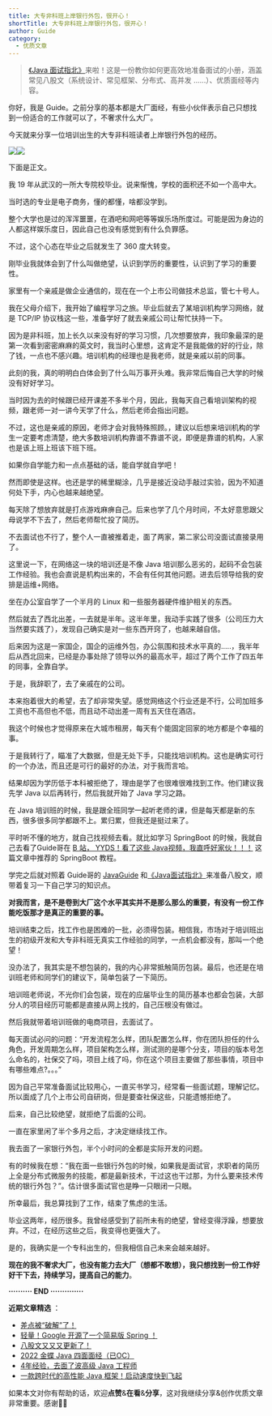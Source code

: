```yaml
---
title: 大专非科班上岸银行外包，很开心！
shortTitle: 大专非科班上岸银行外包，很开心！
author: Guide
category:
  - 优质文章
---
```


> [《Java 面试指北》](https://mp.weixin.qq.com/s?__biz=Mzg2OTA0Njk0OA==&mid=2247519384&idx=1&sn=bc7e71af75350b755f04ca4178395b1a&chksm=cea1c353f9d64a458f797696d4144b4d6e58639371a4612b8e4d106d83a66d2289e7b2cd7431&token=660789642&lang=zh_CN&scene=21#wechat_redirect)来啦！这是一份教你如何更高效地准备面试的小册，涵盖常见八股文（系统设计、常见框架、分布式、高并发 ......）、优质面经等内容。

你好，我是 Guide。之前分享的基本都是大厂面经，有些小伙伴表示自己只想找到一份适合的工作就可以了，不奢求什么大厂。  

今天就来分享一位培训出生的大专非科班读者上岸银行外包的经历。

![](https://mmbiz.qpic.cn/mmbiz_png/iaIdQfEric9Tx01ibJTgkHGXa99M78OO5ian2CQDMvd9q7wabkxYD2G7DibBCRibkNNkegNhdcIHuALs7RO43ZVsBticg/640?wx_fmt=png)![](https://mmbiz.qpic.cn/mmbiz_png/iaIdQfEric9Tx01ibJTgkHGXa99M78OO5ianlYT9eevkpaQdnlf8R1HFINNLyqPdib78gRP3iaLAxQjAadhfQ78AiaBmA/640?wx_fmt=png)

下面是正文。

我 19 年从武汉的一所大专院校毕业。说来惭愧，学校的面积还不如一个高中大。

当时选的专业是电子商务，懂的都懂，啥都没学到。

整个大学也是过的浑浑噩噩，在酒吧和网吧等等娱乐场所度过。可能是因为身边的人都这样娱乐度日，因此自己也没有感觉到有什么负罪感。

不过，这个心态在毕业之后就发生了 360 度大转变。

刚毕业我就体会到了什么叫做绝望，认识到学历的重要性，认识到了学习的重要性。

家里有一个亲戚是做企业通信的，现在在一个上市公司做技术总监，管七十号人。

我在父母介绍下，我开始了编程学习之旅。毕业后就去了某培训机构学习网络，就是 TCP/IP 协议栈这一些，准备学好了就去亲戚公司让帮忙扶持一下。

因为是非科班，加上长久以来没有好的学习习惯，几次想要放弃，我印象最深的是第一次看到密密麻麻的英文时，我当时心里想，这肯定不是我能做的好的行业，除了钱，一点也不感兴趣。培训机构的经理也是我老师，就是亲戚以前的同事。

此刻的我，真的明明白白体会到了什么叫万事开头难。我非常后悔自己大学的时候没有好好学习。

当时因为去的时候跟已经开课差不多半个月，因此，我每天自己看培训架构的视频，跟老师一对一讲今天学了什么，然后老师会指出问题。

不过，这也是亲戚的原因，老师才会对我特殊照顾。，建议以后想来培训机构的学生一定要考虑清楚，绝大多数培训机构靠谱不靠谱不说，即便是靠谱的机构，人家也是该上班上班该下班下班。

如果你自学能力和一点点基础的话，能自学就自学吧！

然而即使是这样。也还是学的稀里糊涂，几乎是接近没动手敲过实验，因为不知道何处下手，内心也越来越绝望。

每天除了想放弃就是打点游戏麻痹自己。后来也学了几个月时间，不太好意思跟父母说学不下去了，然后老师帮忙投了简历。

不去面试也不行了，整个人一直被推着走，面了两家，第二家公司没面试直接录用了。

这里说一下，在网络这一块的培训还是不像 Java 培训那么恶劣的，起码不会包装工作经验。我也会直说是机构出来的，不会有任何其他问题。进去后领导给我的安排是运维+网络。

坐在办公室自学了一个半月的 Linux 和一些服务器硬件维护相关的东西。

然后就去了西北出差，一去就是半年。这半年里，我动手实践了很多（公司压力大当然要实践了），发现自己确实是对一些东西开窍了，也越来越自信。

后来因为这是一家国企，国企的运维外包，办公氛围和技术水平真的.....，我半年后从西北回来，已经是办事处除了领导以外的最高水平，超过了两个工作了四五年的同事，全靠自学。

于是，我辞职了，去了亲戚在的公司。

本来抱着很大的希望，去了却非常失望。感觉网络这个行业还是不行，公司加班多工资也不高但也不低，而且动不动出差一周有五天住在酒店。

我这个时候也才觉得原来在大城市租房，每天有个能固定回家的地方都是个幸福的事。

于是我转行了，瞄准了大数据，但是无处下手，只能找培训机构。这也是确实可行的一个办法，而且还是可行的最好的办法，对于我而言哈。

结果却因为学历低于本科被拒绝了，理由是学了也很难很难找到工作。他们建议我先学 Java 以后再转行，然后我就开始了 Java 学习之路。

在 Java 培训班的时候，我是跟全班同学一起听老师的课，但是每天都是新的东西，很多很多同学都跟不上。累归累，但我还是挺过来了。

平时听不懂的地方，就自己找视频去看。就比如学习 SpringBoot 的时候，我就自己去看了Guide哥在 [B 站， YYDS！看了这些 Java视频，我直呼好家伙！！！](https://mp.weixin.qq.com/s?__biz=Mzg2OTA0Njk0OA==&mid=2247507589&idx=1&sn=75f21ac51ab750f5409c51e0dfec2262&chksm=cea1914ef9d61858ca818885c081c6237f9b7729c2cb29a7b32d54713f716ae5c896885c98dd&token=1564234531&lang=zh_CN&scene=21#wechat_redirect) 这篇文章中推荐的 SpringBoot 教程。

学完之后就对照着 Guide哥的 [JavaGuide](https://mp.weixin.qq.com/s?__biz=Mzg2OTA0Njk0OA==&mid=2247519485&idx=1&sn=018b12065e0521f45d64fcd2b7184304&chksm=cea1c336f9d64a20f757b0eb4a45a3570492bd9931a89f64054efa6fae828df1dd916d9afe67&token=522747763&lang=zh_CN&scene=21#wechat_redirect) 和[《Java面试指北》](https://mp.weixin.qq.com/s?__biz=Mzg2OTA0Njk0OA==&mid=2247519384&idx=1&sn=bc7e71af75350b755f04ca4178395b1a&chksm=cea1c353f9d64a458f797696d4144b4d6e58639371a4612b8e4d106d83a66d2289e7b2cd7431&token=660789642&lang=zh_CN&scene=21#wechat_redirect)来准备八股文，顺带着复习一下自己学习的知识点。

**对我而言，是不是卷到大厂这个水平其实并不是那么那么的重要，有没有一份工作能吃饭那才是真正的重要的事。**

培训结束之后，找工作也是困难的一批，必须得包装。相信我，市场对于培训班出生的初级开发和大专非科班无真实工作经验的同学，一点机会都没有，那叫一个绝望！

没办法了，我其实是不想包装的，我的内心非常抵触简历包装。最后，也还是在培训班老师和同学们的建议下，简单包装了一下简历。

培训班老师说，不光你们会包装，现在的应届毕业生的简历基本也都会包装，大部分人的项目经历可能都是直接从网上找的，自己压根没有做过。

然后我就带着培训班做的电商项目，去面试了。

每天面试必问的问题：“开发流程怎么样，团队配置怎么样，你在团队担任的什么角色，开发周期怎么样，项目架构怎么样，测试测的是哪个分支，项目的版本号怎么命名的，社保交了吗，项目上线了吗，你在这个项目主要做了那些事情，项目中有哪些难点?。。。”

因为自己平常准备面试比较用心，一直买书学习，经常看一些面试题，理解记忆。所以面成了几个上市公司自研岗，但是要查社保这些，只能遗憾拒绝了。

后来，自己比较绝望，就拒绝了后面的公司。

一直在家里闲了半个多月之后，才决定继续找工作。

我去面了一家银行外包，半个小时问的全都是实际开发的问题。

有的时候我在想：“我在面一些银行外包的时候，如果我是面试官，求职者的简历上全是分布式微服务的技能，都是最新技术，干过这也干过那，为什么要来技术传统的银行外包？”。估计很多面试官也是睁一只眼闭一只眼。

所幸最后，我总算找到了工作，结束了焦虑的生活。

毕业这两年，经历很多。我曾经感受到了前所未有的绝望，曾经变得浮躁，想要放弃。不过，在经历这些之后，我变得也更强大了。

是的，我确实是一个专科出生的，但我相信自己未来会越来越好。

**现在的我不奢求大厂，也没有能力去大厂（想都不敢想），我只想找到一份工作好好干下去，持续学习，提高自己的能力**。

**·········· END ··············**

**近期文章精选** ：

*   [差点被“破解”了！](https://mp.weixin.qq.com/s?__biz=Mzg2OTA0Njk0OA==&mid=2247519683&idx=1&sn=e1f702d84930761b8bf64afa7f2c43ef&chksm=cea1c208f9d64b1e7a3e2308e2f7fdc8b81b8e57da2dc72b1735fefda6573f4e3a01af5888f5&token=418568756&lang=zh_CN&scene=21#wechat_redirect)
*   [轻量！Google 开源了一个简易版 Spring ！](https://mp.weixin.qq.com/s?__biz=Mzg2OTA0Njk0OA==&mid=2247519972&idx=1&sn=f03c67e6e24eda2ccf703c8a9bc8c8f8&chksm=cea1c12ff9d6483943f409e5ab50b773b5750b63d00950805fa340a67ad7b52ee74ff6651043&token=1922367890&lang=zh_CN&scene=21#wechat_redirect)
*   [八股文又又又更新了！](https://mp.weixin.qq.com/s?__biz=Mzg2OTA0Njk0OA==&mid=2247519384&idx=1&sn=bc7e71af75350b755f04ca4178395b1a&chksm=cea1c353f9d64a458f797696d4144b4d6e58639371a4612b8e4d106d83a66d2289e7b2cd7431&token=660789642&lang=zh_CN&scene=21#wechat_redirect)
*   [2022 金蝶 Java 四面面经（已OC）](https://mp.weixin.qq.com/s?__biz=Mzg2OTA0Njk0OA==&mid=2247520198&idx=1&sn=d494b8b2761e6b0c619beeaad7b467bf&chksm=cea1c00df9d6491b2306d115a57eb4e5427fd5b1053e59769b1631c076d38309c14771342595&token=1922367890&lang=zh_CN&scene=21#wechat_redirect)
*   [4年经验，去面了波高级 Java 工程师](https://mp.weixin.qq.com/s?__biz=Mzg2OTA0Njk0OA==&mid=2247520688&idx=1&sn=4ab9477c2fa4e4903838018ea594819b&chksm=cea1de7bf9d6576d48378bdd321a258fd1fe4ee0b5ef4815c3757761ff4a0311c27956c1c03b&token=549578959&lang=zh_CN&scene=21#wechat_redirect)
*   [一款跨时代的高性能 Java 框架！启动速度快到飞起](https://mp.weixin.qq.com/s?__biz=Mzg2OTA0Njk0OA==&mid=2247520633&idx=1&sn=aec35af40e3ed3b1e844addd04e31af5&chksm=cea1deb2f9d657a46a0684bbcbcb2900cebff39a2b2746a4a809b6b5306bce08d4382efd5ca8&token=1499459898&lang=zh_CN&scene=21#wechat_redirect)

如果本文对你有帮助的话，欢迎**点赞**&**在看**&**分享**，这对我继续分享&创作优质文章非常重要。感谢🙏🏻